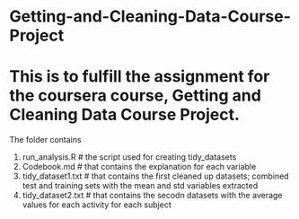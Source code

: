 # Getting-and-Cleaning-Data-Course-Project
# This is to fulfill the assignment for the coursera course, Getting and Cleaning Data Course Project.

The folder contains
1. run_analysis.R # the script used for creating tidy_datasets
2. Codebook.md # that contains the explanation for each variable
3. tidy_dataset1.txt # that contains the first cleaned up datasets; combined test and training sets with the mean and std variables extracted
4. tidy_dataset2.txt # that contains the secodn datasets with the average values for each activity for each subject

